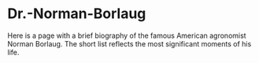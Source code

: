# Dr.-Norman-Borlaug
Here is a page with a brief biography of the famous American agronomist Norman Borlaug. The short list reflects the most significant moments of his life.
